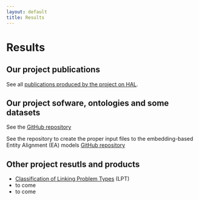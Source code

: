 ```yaml
---
layout: default
title: Results
---
```


<div class="post">
	<h1 class="pageTitle">Results</h1>
	<h2 class="intro">Our project publications</h2>
	<p> See all <a href="https://hal.science/search/index/?qa%5BanrProject_t%5D%5B%5D=DACE-DL" target="_blank">publications produced by the project on HAL</a>.</p>
	<h2 class="intro">Our project sofware, ontologies and some datasets</h2>
	<p> See the <a href="https://github.com/dace-dl-anr" target="_blank">GitHub repository</a></p>
	<p> See the repository to create the proper input files to the embedding-based Entity Alignment (EA) models <a href="https://github.com/dace-dl-anr/Create_Input_Data_to_EA_Models" target="_blank">GitHub repository</a></p>
	<h2 class="intro">Other project resutls and products</h2>
	<p></p>
	<ul>
		<li><a href="{{ site.url }}/assets/download/Classification of LPTs.pdf" title= "Classification of LPTs" download>Classification of Linking Problem Types</a> (LPT)</li>
		<li> to come</li>
		<li> to come</li>
    </ul>    
</div>
